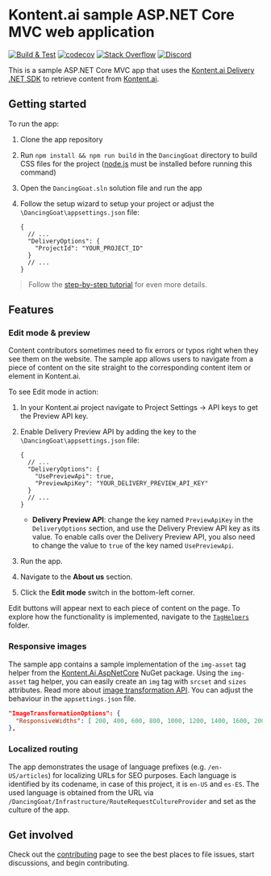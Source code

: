 # Kontent.ai sample ASP.NET Core MVC web application

[![Build & Test](https://github.com/kontent-ai/sample-app-net/actions/workflows/integrate.yml/badge.svg)](https://github.com/kontent-ai/sample-app-net/actions/workflows/integrate.yml)
[![codecov](https://codecov.io/gh/kontent-ai/sample-app-net/branch/master/graph/badge.svg?token=X90Anf22sl)](https://codecov.io/gh/kontent-ai/sample-app-net)
[![Stack Overflow](https://img.shields.io/badge/Stack%20Overflow-ASK%20NOW-FE7A16.svg?logo=stackoverflow&logoColor=white)](https://stackoverflow.com/tags/kontent-ai)
[![Discord](https://img.shields.io/discord/821885171984891914?label=Discord&logo=Discord&logoColor=white)](https://discord.gg/SKCxwPtevJ)

This is a sample ASP.NET Core MVC app that uses the [Kontent.ai Delivery .NET SDK](https://github.com/kontent-ai/delivery-sdk-net) to retrieve content from [Kontent.ai](https://kontent.ai).

## Getting started

To run the app:

1. Clone the app repository
2. Run `npm install && npm run build` in the `DancingGoat` directory to build CSS files for the project ([node.js](https://nodejs.org/) must be installed before running this command)
3. Open the `DancingGoat.sln` solution file and run the app
4. Follow the setup wizard to setup your project or adjust the `\DancingGoat\appsettings.json` file:

   ```jsonc
   {
     // ...
     "DeliveryOptions": {
       "ProjectId": "YOUR_PROJECT_ID"
     }
     // ...
   }
   ```

> Follow the [step-by-step tutorial](https://kontent.ai/learn/tutorials/develop-apps/get-started/run-sample-app?tech=dotnet) for even more details.

## Features

### Edit mode & preview

Content contributors sometimes need to fix errors or typos right when they see them on the website. The sample app allows users to navigate from a piece of content on the site straight to the corresponding content item or element in Kontent.ai.

To see Edit mode in action:

1. In your Kontent.ai project navigate to Project Settings -> API keys to get the Preview API key. 
2. Enable Delivery Preview API by adding the key to the `\DancingGoat\appsettings.json` file:

   ```jsonc
   {
     // ...
     "DeliveryOptions": {
       "UsePreviewApi": true,
       "PreviewApiKey": "YOUR_DELIVERY_PREVIEW_API_KEY"
     }
     // ...
   }
   ```

   - **Delivery Preview API**: change the key named `PreviewApiKey` in the `DeliveryOptions` section, and use the Delivery Preview API key as its value. To enable calls over the Delivery Preview API, you also need to change the value to `true` of the key named `UsePreviewApi`.

3. Run the app.
4. Navigate to the **About us** section.
5. Click the **Edit mode** switch in the bottom-left corner.

Edit buttons will appear next to each piece of content on the page.
To explore how the functionality is implemented, navigate to the [`TagHelpers`](https://github.com/kontent-ai/sample-app-net/tree/master/DancingGoat/TagHelpers) folder.

### Responsive images

The sample app contains a sample implementation of the `img-asset` tag helper from the [Kontent.Ai.AspNetCore](https://www.nuget.org/packages/Kontent.Ai.AspNetCore) NuGet package. Using the `img-asset` tag helper, you can easily create an `img` tag with `srcset` and `sizes` attributes. Read more about [image transformation API](https://kontent.ai/learn/reference/image-transformation).
You can adjust the behaviour in the `appsettings.json` file.

```json
"ImageTransformationOptions": {
  "ResponsiveWidths": [ 200, 400, 600, 800, 1000, 1200, 1400, 1600, 2000, 4000 ]
},
```

### Localized routing

The app demonstrates the usage of language prefixes (e.g. `/en-US/articles`) for localizing URLs for SEO purposes. Each language is identified by its codename, in case of this project, it is `en-US` and `es-ES`.
The used language is obtained from the URL via `/DancingGoat/Infrastructure/RouteRequestCultureProvider` and set as the culture of the app.
## Get involved

Check out the [contributing](CONTRIBUTING.md) page to see the best places to file issues, start discussions, and begin contributing.
